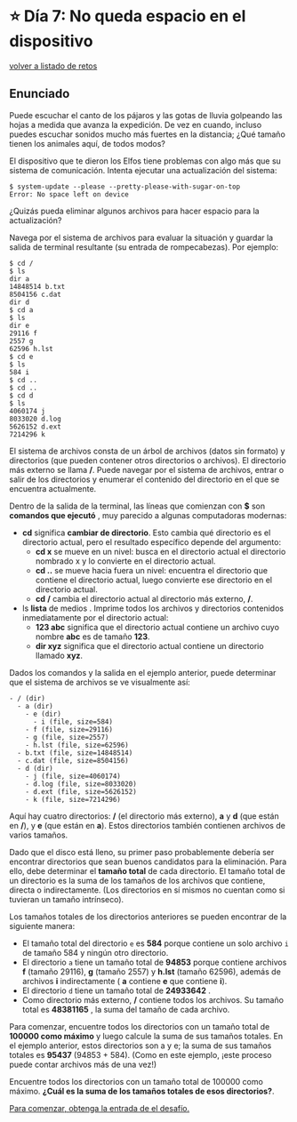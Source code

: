 # ⭐️ Día 7: No queda espacio en el dispositivo
[volver a listado de retos](./../../README.md)

## Enunciado

Puede escuchar el canto de los pájaros y las gotas de lluvia golpeando las hojas a medida que avanza la expedición. De vez en cuando, incluso puedes escuchar sonidos mucho más fuertes en la distancia; ¿Qué tamaño tienen los animales aquí, de todos modos?

El dispositivo que te dieron los Elfos tiene problemas con algo más que su sistema de comunicación. Intenta ejecutar una actualización del sistema:

```
$ system-update --please --pretty-please-with-sugar-on-top
Error: No space left on device
```

¿Quizás pueda eliminar algunos archivos para hacer espacio para la actualización?

Navega por el sistema de archivos para evaluar la situación y guardar la salida de terminal resultante (su entrada de rompecabezas). Por ejemplo:

```
$ cd /
$ ls
dir a
14848514 b.txt
8504156 c.dat
dir d
$ cd a
$ ls
dir e
29116 f
2557 g
62596 h.lst
$ cd e
$ ls
584 i
$ cd ..
$ cd ..
$ cd d
$ ls
4060174 j
8033020 d.log
5626152 d.ext
7214296 k
```

El sistema de archivos consta de un árbol de archivos (datos sin formato) y directorios (que pueden contener otros directorios o archivos). El directorio más externo se llama __/__. Puede navegar por el sistema de archivos, entrar o salir de los directorios y enumerar el contenido del directorio en el que se encuentra actualmente.

Dentro de la salida de la terminal, las líneas que comienzan con **$** son **comandos que ejecutó** , muy parecido a algunas computadoras modernas:

  - **cd** significa **cambiar de directorio**. Esto cambia qué directorio es el directorio actual, pero el resultado específico depende del argumento:
    - **cd x** se mueve en un nivel: busca en el directorio actual el directorio nombrado x y lo convierte en el directorio actual.
    - **cd ..** se mueve hacia fuera un nivel: encuentra el directorio que contiene el directorio actual, luego convierte ese directorio en el directorio actual.
    - **cd** __/__ cambia el directorio actual al directorio más externo, __/__.
  - ls **lista** de medios . Imprime todos los archivos y directorios contenidos inmediatamente por el directorio actual:
    - **123 abc**  significa que el directorio actual contiene un archivo cuyo nombre **abc** es de tamaño **123**.
    - **dir xyz** significa que el directorio actual contiene un directorio llamado **xyz**.

Dados los comandos y la salida en el ejemplo anterior, puede determinar que el sistema de archivos se ve visualmente así:

```
- / (dir)
  - a (dir)
    - e (dir)
      - i (file, size=584)
    - f (file, size=29116)
    - g (file, size=2557)
    - h.lst (file, size=62596)
  - b.txt (file, size=14848514)
  - c.dat (file, size=8504156)
  - d (dir)
    - j (file, size=4060174)
    - d.log (file, size=8033020)
    - d.ext (file, size=5626152)
    - k (file, size=7214296)
```

Aquí hay cuatro directorios: __/__ (el directorio más externo), **a** y **d** (que están en __/__), y **e** (que están en **a**). Estos directorios también contienen archivos de varios tamaños.

Dado que el disco está lleno, su primer paso probablemente debería ser encontrar directorios que sean buenos candidatos para la eliminación. Para ello, debe determinar el **tamaño total** de cada directorio. El tamaño total de un directorio es la suma de los tamaños de los archivos que contiene, directa o indirectamente. (Los directorios en sí mismos no cuentan como si tuvieran un tamaño intrínseco).

Los tamaños totales de los directorios anteriores se pueden encontrar de la siguiente manera:

  - El tamaño total del directorio `e` es **584** porque contiene un solo archivo `i` de tamaño 584 y ningún otro directorio.
  - El directorio `a` tiene un tamaño total de **94853** porque contiene archivos **f** (tamaño 29116), **g** (tamaño 2557) y **h.lst** (tamaño 62596), además de archivos **i** indirectamente ( **a** contiene **e** que contiene **i**).
  - El directorio `d` tiene un tamaño total de **24933642** .
  - Como directorio más externo, __/__ contiene todos los archivos. Su tamaño total es **48381165** , la suma del tamaño de cada archivo.

Para comenzar, encuentre todos los directorios con un tamaño total de **100000 como máximo** y luego calcule la suma de sus tamaños totales. En el ejemplo anterior, estos directorios son a y e; la suma de sus tamaños totales es **95437** (94853 + 584). (Como en este ejemplo, ¡este proceso puede contar archivos más de una vez!)

Encuentre todos los directorios con un tamaño total de 100000 como máximo. **¿Cuál es la suma de los tamaños totales de esos directorios?**.

[Para comenzar, obtenga la entrada de el desafío.](./input.txt)